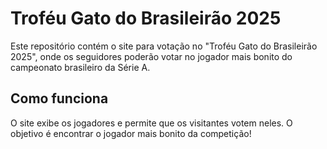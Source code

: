 # Troféu Gato do Brasileirão 2025

Este repositório contém o site para votação no "Troféu Gato do Brasileirão 2025", onde os seguidores poderão votar no jogador mais bonito do campeonato brasileiro da Série A.

## Como funciona

O site exibe os jogadores e permite que os visitantes votem neles. O objetivo é encontrar o jogador mais bonito da competição!
